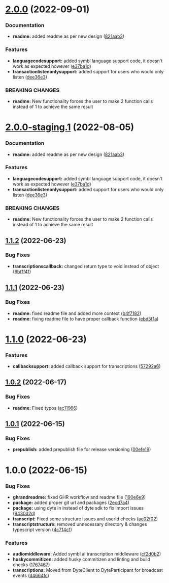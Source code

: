 # [2.0.0](https://github.com/dyte-in/symbl-transcription/compare/v1.1.2...v2.0.0) (2022-09-01)


### Documentation

* **readme:** added readme as per new design ([821aab3](https://github.com/dyte-in/symbl-transcription/commit/821aab305db149ef3a0eddd71950fd6ec3e5f261))


### Features

* **languagecodesupport:** added symbl language support code, it doesn't work as expected however ([e37ba1d](https://github.com/dyte-in/symbl-transcription/commit/e37ba1d343e0e78d01cdc22e34c486c64d01f368))
* **transactionlistenonlysupport:** added support for users who would only listen ([dee36e3](https://github.com/dyte-in/symbl-transcription/commit/dee36e3671d238b991fdd88440409f02ebcf5f45))


### BREAKING CHANGES

* **readme:** New functionality forces the user to make 2 function calls instead of 1 to achieve
the same result

# [2.0.0-staging.1](https://github.com/dyte-in/symbl-transcription/compare/v1.1.2...v2.0.0-staging.1) (2022-08-05)


### Documentation

* **readme:** added readme as per new design ([821aab3](https://github.com/dyte-in/symbl-transcription/commit/821aab305db149ef3a0eddd71950fd6ec3e5f261))


### Features

* **languagecodesupport:** added symbl language support code, it doesn't work as expected however ([e37ba1d](https://github.com/dyte-in/symbl-transcription/commit/e37ba1d343e0e78d01cdc22e34c486c64d01f368))
* **transactionlistenonlysupport:** added support for users who would only listen ([dee36e3](https://github.com/dyte-in/symbl-transcription/commit/dee36e3671d238b991fdd88440409f02ebcf5f45))


### BREAKING CHANGES

* **readme:** New functionality forces the user to make 2 function calls instead of 1 to achieve
the same result

## [1.1.2](https://github.com/dyte-in/symbl-transcription/compare/v1.1.1...v1.1.2) (2022-06-23)


### Bug Fixes

* **transcriptionscallback:** changed return type to void instead of object ([6bf1f41](https://github.com/dyte-in/symbl-transcription/commit/6bf1f418a50a1122c497f666fd69d94c88951174))

## [1.1.1](https://github.com/dyte-in/symbl-transcription/compare/v1.1.0...v1.1.1) (2022-06-23)


### Bug Fixes

* **readme:** fixed readme file and added more context ([b4f7182](https://github.com/dyte-in/symbl-transcription/commit/b4f7182e7096400a1c6e5d686b4534f82602050c))
* **readme:** fixing readme file to have proper callback function ([ebd5f1a](https://github.com/dyte-in/symbl-transcription/commit/ebd5f1a3ba78c15ba5c0b29bb64a99378ef03e44))

# [1.1.0](https://github.com/dyte-in/symbl-transcription/compare/v1.0.2...v1.1.0) (2022-06-23)


### Features

* **callbacksupport:** added callback support for transcriptions ([57292a6](https://github.com/dyte-in/symbl-transcription/commit/57292a6f9a906c233ded4af59aa58f8929e03ef0))

## [1.0.2](https://github.com/dyte-in/symbl-transcription/compare/v1.0.1...v1.0.2) (2022-06-17)


### Bug Fixes

* **readme:** Fixed typos ([ac11966](https://github.com/dyte-in/symbl-transcription/commit/ac1196677fc45fa6b27c0b5253702a05a6bb8804))

## [1.0.1](https://github.com/dyte-in/symbl-transcription/compare/v1.0.0...v1.0.1) (2022-06-15)


### Bug Fixes

* **prepublish:** added prepublish file for release versioning ([00efe19](https://github.com/dyte-in/symbl-transcription/commit/00efe197901f138fb98e1054d397c744cd467eec))

# 1.0.0 (2022-06-15)


### Bug Fixes

* **ghrandreadme:** fixed GHR workflow and readme file ([190e6e9](https://github.com/dyte-in/symbl-transcription/commit/190e6e96d8449d35c495b483a9a0445c272ba506))
* **package:** added proper git url and packages ([2ecd7a4](https://github.com/dyte-in/symbl-transcription/commit/2ecd7a43bfec855a6cf90ab948f4d265ca9ff468))
* **package:** using dyte in instead of dyte sdk to fix import issues ([9430d2d](https://github.com/dyte-in/symbl-transcription/commit/9430d2d768813c9ef681448f93ca27e461ad02dc))
* **transcript:** Fixed some structure issues and userId checks ([ae02f02](https://github.com/dyte-in/symbl-transcription/commit/ae02f02ea5461bdc3d27d28aa47a03ccb8fd4cc4))
* **transcriptstructure:** removed unnecessary directory & changes typescript version ([4c714c1](https://github.com/dyte-in/symbl-transcription/commit/4c714c1292939617c0da5421cc6fefae30aa4113))


### Features

* **audiomiddleware:** Added symbl ai transcription middleware ([cf2d0b2](https://github.com/dyte-in/symbl-transcription/commit/cf2d0b20f1b48fcee57b1c3f0fa7ce5ee07d74ec))
* **huskycommitizen:** added husky commitizen and linting and build checks ([1767467](https://github.com/dyte-in/symbl-transcription/commit/176746758845bd4351ab2aec4dfb308beb60ee8d))
* **transcriptions:** Moved from DyteClient to DyteParticipant for broadcast events ([d4664fc](https://github.com/dyte-in/symbl-transcription/commit/d4664fcf4a8fc1c5b7c386ced2dc4fb7879afccf))
